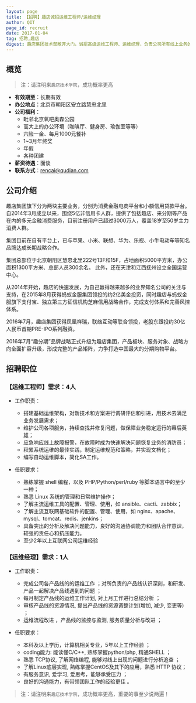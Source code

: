 ```yaml
---
layout: page
title: 【招聘】趣店诚招运维工程师/运维经理
author: QIT
page_id: recruit
date: 2017-01-04
tag: 招聘,趣店
digest: 趣店集团技术部敞开大门，诚招高级运维工程师、运维经理，负责公司所有线上业务的运维管理工作
---
```


## 概览
> 注：请注明来`趣店技术学院`，成功概率更高

* **有效期至**：长期有效
* **办公地点**：北京市朝阳区安立路慧忠北里
* **公司福利**：
    * 毗邻北京氧吧奥森公园
    * 高大上的办公环境（咖啡厅、健身房、瑜伽室等等）
    * 六险一金、每月1000元餐补
    * 1~3月年终奖
    * 年假
    * 各种团建
* **薪资待遇**：面谈
* **联系方式**：rencai@qudian.com
   
## 公司介绍

趣店集团旗下分为两块主要业务，分别为消费金融电商平台和小额信用贷款平台。
自2014年3月成立以来，围绕5亿非信用卡人群，提供了包括趣店、来分期等产品在内的多元金融消费服务，目前注册用户已超过3000万人，覆盖18岁至50岁主力消费人群。

集团目前在自有平台上，已与苹果、小米、联想、华为、乐视、小牛电动车等知名品牌达成长期战略合作。

集团总部位于北京朝阳区慧忠北里222号13F和15F，占地面积5000平方米，办公面积1300平方米、总部人员300余名。 此外，还在天津和江西抚州设立全国运营中心。

从2014年开始，趣店的快速发展，为自己赢得越来越多的业界知名公司的关注与支持，在2015年8月获得蚂蚁金服集团领投的约2亿美金投资，同时趣店与蚂蚁金服旗下支付宝、独立第三方征信机构芝麻信用战略合作，完成支付体系和完善风控体系。

2016年7月，趣店集团获得凤凰祥瑞，联络互动等联合领投，老股东跟投约30亿人民币首期PRE-IPO系列融资。

2016年7月“趣分期”品牌战略正式升级为趣店集团，产品板块、服务对象、战略方向全面扩容升级，形成完整的产品矩阵，力争打造中国最大的分期购物平台。
   
## 招聘职位
### 【运维工程师】需求：4人
* 工作职责：
    * 搭建基础运维架构，对新技术和方案进行调研评估和引进，用技术去满足业务发展需求；
    * 维护公司各项服务，持续查找并修复问题，做保障业务稳定运行的幕后英雄；
    * 应急响应线上故障报警，在故障时成为快速解决问题恢复业务的消防员；
    * 积累系统运维的最佳实践，制定运维规范和策略，并实现文档化；
    * 编写自动运维脚本，简化SA工作。
   
* 任职要求：
    * 熟练掌握 shell 编程，以及 PHP/Python/perl/ruby 等脚本语言中的至少一种；
    * 熟悉 Linux 系统的管理和日常维护操作；
    * 了解主流运维工具的配置、管理、使用，如 ansible、cacti、zabbix；
    * 了解主流互联网基础软件的配置、管理、使用，如 nginx、apache、mysql、tomcat、redis、jenkins；
    * 具备突出的分析及解决问题能力，良好的沟通协调能力和团队合作意识，较强的责任心和抗压能力。
    * 至少2年以上互联网公司运维经验
   
### 【运维经理】需求：1人
* 工作职责：
    * 完成公司各产品线的的运维工作 ；对所负责的产品线认识深刻，和研发、产品一起解决产品线遇到的问题 ；
    * 每月制定产品线的运维工作计划, 对上月工作进行总结分析 ；
    * 审核产品线的资源情况, 提出产品线的资源调整计划(增加, 减少, 变更等) ；
    * 运维流程改进 ，产品线的监控与监测, 服务质量分析与改进 ；

* 任职要求：
    * 本科及以上学历，计算机相关专业，5年以上工作经验 ；
    * coding能力: 能读懂C/C++, 熟练掌握python/php, 精通SHELL ；
    * 熟悉 TCP协议, 了解网络编程, 能够对线上出现的问题进行分析追查 ；
    * 了解Linux底层实现, 熟练掌握CentOS及其下的应用，熟悉 HTTP 协议；
    * 有服务意识, 爱学习, 爱思考，能够承受压力 ；
    * 良好的沟通能力，有带领团队工作的经验更佳 。
    
    
> 注：请注明来`趣店技术学院`，成功概率更高，重要的事至少说两遍！